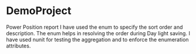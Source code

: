 # DemoProject
Power Position report
I have used the enum to specify the sort order and description.
The enum helps in resolving the order during Day light saving.
I have used nunit for testing the aggregation and to enforce the enumeration attributes.
